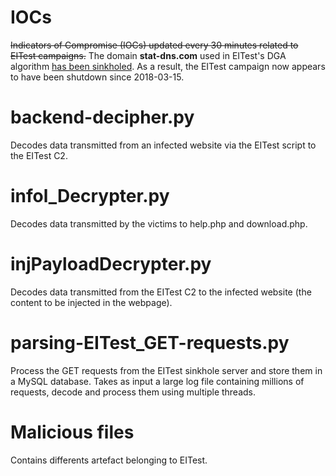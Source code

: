# IOCs

<strike>Indicators of Compromise (IOCs) updated every 30 minutes related to EITest campaigns.</strike> The domain **stat-dns.com** used in EITest's DGA algorithm [has been sinkholed](https://www.proofpoint.com/us/threat-insight/post/eitest-sinkholing-oldest-infection-chain). As a result, the EITest campaign now appears to have been shutdown since 2018-03-15.

# backend-decipher.py

Decodes data transmitted from an infected website via the EITest script to the EITest C2.

# infol_Decrypter.py

Decodes data transmitted by the victims to help.php and download.php.

# injPayloadDecrypter.py

Decodes data transmitted from the EITest C2 to the infected website (the content to be injected in the webpage).

# parsing-EITest_GET-requests.py

Process the GET requests from the EITest sinkhole server and store them in a MySQL database. Takes as input a large log file containing millions of requests, decode and process them using multiple threads.

# Malicious files

Contains differents artefact belonging to EITest.
